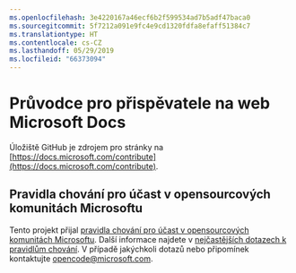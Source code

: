 ```yaml
---
ms.openlocfilehash: 3e4220167a46ecf6b2f599534ad7b5adf47baca0
ms.sourcegitcommit: 5f7212a091e9fc4e9cd1320fdfa8efaff51384c7
ms.translationtype: HT
ms.contentlocale: cs-CZ
ms.lasthandoff: 05/29/2019
ms.locfileid: "66373094"
---
```

# <a name="microsoft-docs-contributor-guide"></a>Průvodce pro přispěvatele na web Microsoft Docs

Úložiště GitHub je zdrojem pro stránky na [https://docs.microsoft.com/contribute](https://docs.microsoft.com/contribute). 

## <a name="microsoft-open-source-code-of-conduct"></a>Pravidla chování pro účast v opensourcových komunitách Microsoftu

Tento projekt přijal [pravidla chování pro účast v opensourcových komunitách Microsoftu](https://opensource.microsoft.com/codeofconduct/).
Další informace najdete v [nejčastějších dotazech k pravidlům chování](https://opensource.microsoft.com/codeofconduct/faq/). V případě jakýchkoli dotazů nebo připomínek kontaktujte [opencode@microsoft.com](mailto:opencode@microsoft.com).
